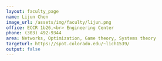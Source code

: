 ```yaml
---
layout: faculty_page
name: Lijun Chen
image_url: /assets/img/faculty/lijun.png
office: ECCR 1b26,<br> Engineering Center
phone: (303) 492-9344
area: Networks, Optimization, Game theory, Systems theory
targeturl: https://spot.colorado.edu/~lich1539/
output: false
---
```

